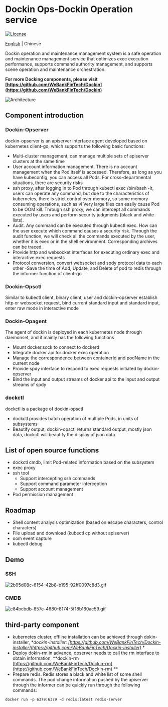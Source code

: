 # Dockin Ops-Dockin Operation service

[![License](https://img.shields.io/badge/license-Apache%202-4EB1BA.svg)](https://www.apache.org/licenses/LICENSE-2.0.html)

[English](README.md) | Chinese

Dockin operation and maintenance management system is a safe operation and maintenance management service that optimizes exec execution performance, supports command authority management, and supports scene operation and maintenance orchestration.

**For more Docking components, please visit [https://github.com/WeBankFinTech/Dockin](https://github.com/WeBankFinTech/Dockin)**

![Architecture](docs/images/dockin.png)

## Component introduction
### Dockin-Opserver
dockin-opserver is an apiserver interface agent developed based on kubernetes client-go, which supports the following basic functions:
- Multi-cluster management, can manage multiple sets of apiserver clusters at the same time
- User account information management. There is no account management when the Pod itself is accessed. Therefore, as long as you have kubeconfig, you can access all Pods. For cross-departmental situations, there are security risks
- ssh proxy, after logging in to Pod through kubectl exec /bin/bash -it, users can operate any command, but due to the characteristics of kubernetes, there is strict control over memory, so some memory-consuming operations, such as vi Very large files can easily cause Pod to be OOM kill. Through ssh proxy, we can intercept all commands executed by users and perform security judgments (black and white lists).
- Audit. Any command can be executed through kubectl exec. How can the user execute which command causes a security risk. Through the audit function, we will check all the commands executed by the user, whether it is exec or in the shell environment. Corresponding archives can be traced.
- Provide http and websocket interfaces for executing ordinary exec and interactive exec requests
- Protocol conversion, convert websocket and spdy protocol data to each other
-Save the time of Add, Update, and Delete of pod to redis through the informer function of client-go

### Dockin-Opsctl
Similar to kubectl client, binary client, user and dockin-opserver establish http or websocket request, bind current standard input and standard input, enter raw mode in interactive mode

### Dockin-Opagent
The agent of dockin is deployed in each kubernetes node through daemonset, and it mainly has the following functions
- Mount docker.sock to connect to dockerd
- Integrate docker api for docker exec operation
- Manage the correspondence between containerId and podName in the current node
- Provide spdy interface to respond to exec requests initiated by dockin-opserver
- Bind the input and output streams of docker api to the input and output streams of spdy

### dockctl
dockctl is a package of dockin-opsctl
- dockctl provides batch operation of multiple Pods, in units of subsystems
- Beautify output, dockin-opsctl returns standard output, mostly json data, dockctl will beautify the display of json data

## List of open source functions
- dockctl cmdb, limit Pod-related information based on the subsystem
- exec proxy
- ssh tool
  - Support intercepting ssh commands
  - Support command parameter interception
  - Support account management
- Pod permission management

## Roadmap
- Shell content analysis optimization (based on escape characters, control characters)
- File upload and download (kubectl cp without apiserver)
- oom event capture
- kubectl debug

## Demo
### SSH
![2b95d08c-6154-42b8-b195-92ff0097c8d3.gif](https://i.loli.net/2021/01/19/529KgtDqbRcEB6M.gif)
### CMDB
![c84bcbdb-857e-4680-8174-5f18b160ac59.gif](https://i.loli.net/2021/01/19/wPiaLsvonOUNbzV.gif)

## third-party component 
- kubernetes cluster, offline installation can be achieved through dokin-installer, **dockin-installer: [https://github.com/WeBankFinTech/Dockin-installer](https://github.com/WeBankFinTech/Dockin-installer)* *
- Deploy dokin-rm in advance, opserver needs to call the rm interface to obtain information, **dockin-rm [https://github.com/WeBankFinTech/Dockin-rm](https://github.com/WeBankFinTech/Dockin-rm) **
- Prepare redis. Redis stores a black and white list of some shell commands. The pod change information pushed by the apiserver through the informer can be quickly run through the following commands:
```
docker run -p 6379:6379 -d redis:latest redis-server
```